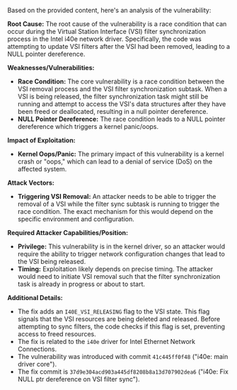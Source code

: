 Based on the provided content, here's an analysis of the vulnerability:

**Root Cause:**
The root cause of the vulnerability is a race condition that can occur during the Virtual Station Interface (VSI) filter synchronization process in the Intel i40e network driver. Specifically, the code was attempting to update VSI filters after the VSI had been removed, leading to a NULL pointer dereference.

**Weaknesses/Vulnerabilities:**
- **Race Condition:** The core vulnerability is a race condition between the VSI removal process and the VSI filter synchronization subtask. When a VSI is being released, the filter synchronization task might still be running and attempt to access the VSI's data structures after they have been freed or deallocated, resulting in a null pointer dereference.
- **NULL Pointer Dereference:** The race condition leads to a NULL pointer dereference which triggers a kernel panic/oops.

**Impact of Exploitation:**
- **Kernel Oops/Panic:** The primary impact of this vulnerability is a kernel crash or "oops," which can lead to a denial of service (DoS) on the affected system.

**Attack Vectors:**
- **Triggering VSI Removal:** An attacker needs to be able to trigger the removal of a VSI while the filter sync subtask is running to trigger the race condition. The exact mechanism for this would depend on the specific environment and configuration.

**Required Attacker Capabilities/Position:**
- **Privilege:** This vulnerability is in the kernel driver, so an attacker would require the ability to trigger network configuration changes that lead to the VSI being released.
- **Timing:** Exploitation likely depends on precise timing. The attacker would need to initiate VSI removal such that the filter synchronization task is already in progress or about to start.

**Additional Details:**
- The fix adds an `I40E_VSI_RELEASING` flag to the VSI state. This flag signals that the VSI resources are being deleted and released. Before attempting to sync filters, the code checks if this flag is set, preventing access to freed resources.
- The fix is related to the `i40e` driver for Intel Ethernet Network Connections.
- The vulnerability was introduced with commit `41c445ff0f48` ("i40e: main driver core").
- The fix commit is `37d9e304acd903a445df8208b8a13d707902dea6` ("i40e: Fix NULL ptr dereference on VSI filter sync").